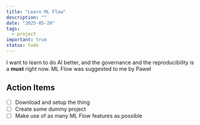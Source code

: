 ```yaml
---
title: "Learn ML Flow"
description: ""
date: "2025-05-20"
tags:
  - project
important: true
status: todo
---
```


I want to learn to do AI better, and the governance and the reproducibility is a **must** right now. 
ML Flow was suggested to me by Paweł

## Action Items

- [ ] Download and setup the thing 
- [ ] Create some dummy project
- [ ] Make use of as many ML Flow features as possible
